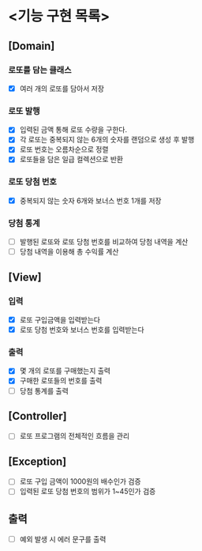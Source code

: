 # <기능 구현 목록>

## [Domain]

### 로또를 담는 클래스

- [x] 여러 개의 로또를 담아서 저장
### 로또 발행

- [x] 입력된 금액 통해 로또 수량을 구한다.
- [x] 각 로또는 중복되지 않는 6개의 숫자를 랜덤으로 생성 후 발행
- [x] 로또 번호는 오름차순으로 정렬
- [x] 로또들을 담은 일급 컬렉션으로 반환
### 로또 당첨 번호

- [x] 중복되지 않는 숫자 6개와 보너스 번호 1개를 저장

### 당첨 통계

- [ ] 발행된 로또와 로또 당첨 번호를 비교하여 당첨 내역을 계산
- [ ] 당첨 내역을 이용해 총 수익률 계산

## [View]

### 입력

- [x] 로또 구입금액을 입력받는다
- [x] 로또 당첨 번호와 보너스 번호를 입력받는다

### 출력

- [x] 몇 개의 로또를 구매했는지 출력
- [x] 구매한 로또들의 번호를 출력
- [ ] 당첨 통계를 출력

## [Controller]

- [ ] 로또 프로그램의 전체적인 흐름을 관리

## [Exception]

- [ ] 로또 구입 금액이 1000원의 배수인가 검증
- [ ] 입력된 로또 당첨 번호의 범위가 1~45인가 검증

## 출력

- [ ] 예외 발생 시 에러 문구를 출력